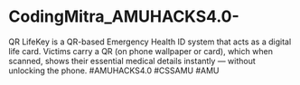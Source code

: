# CodingMitra_AMUHACKS4.0-
QR LifeKey is a QR-based Emergency Health ID system that acts as a digital life card. Victims carry a QR (on phone wallpaper or card), which when scanned, shows their essential medical details instantly — without unlocking the phone. #AMUHACKS4.0 #CSSAMU #AMU
